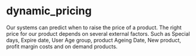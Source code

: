 # dynamic_pricing
Our systems can predict when to raise the price of a product. The right price for our product depends on several external factors. Such as Special days,  Expire date, User Age group, product Ageing Date, New product, profit margin costs and on demand products.
